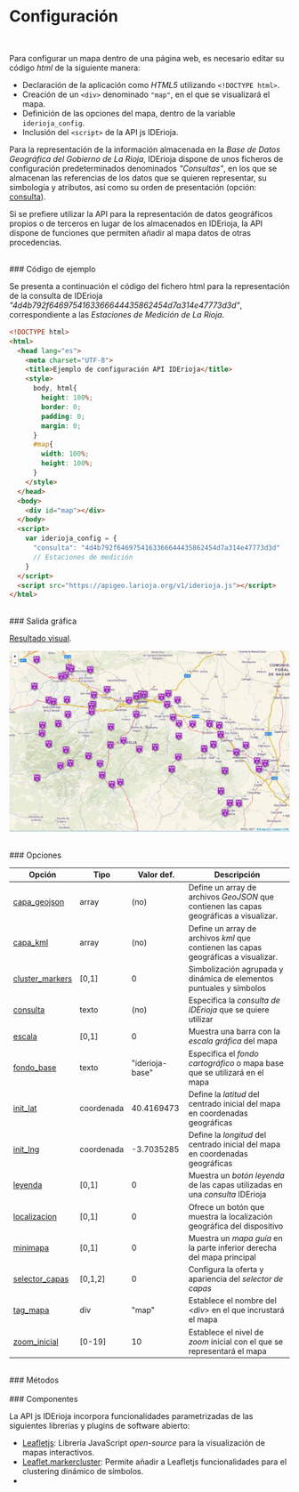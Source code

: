 # Configuración
</br>

Para configurar un mapa dentro de una página web, es necesario editar su código *html* de la siguiente manera:

 - Declaración de la aplicación como *HTML5* utilizando `<!DOCTYPE html>`.
 - Creación de un `<div>` denominado `"map"`, en el que se visualizará el mapa.
 - Definición de las opciones del mapa, dentro de la variable `iderioja_config`.
 - Inclusión del `<script>` de la API js IDErioja.

Para la representación de la información almacenada en la *Base de Datos Geográfica del Gobierno de La Rioja*, IDErioja dispone de unos ficheros de configuración predeterminados denominados *"Consultas"*, en los que se almacenan las referencias de los datos que se quieren representar, su simbología y atributos, así como su orden de presentación (opción: [consulta](opciones/consulta)).

Si se prefiere utilizar la API para la representación de datos geográficos propios o de terceros en lugar de los almacenados en IDErioja, la API dispone de funciones que permiten añadir al mapa datos de otras procedencias.

</br>
### Código de ejemplo
</br>

Se presenta a continuación el código del fichero html para la representación de la consulta de IDErioja  *"4d4b792f6469754163366644435862454d7a314e47773d3d"*, correspondiente a las *Estaciones de Medición de La Rioja*.

```html
<!DOCTYPE html>
<html>
  <head lang="es">
    <meta charset="UTF-8">
    <title>Ejemplo de configuración API IDErioja</title>
    <style>
      body, html{
        height: 100%;
        border: 0;
        padding: 0;
        margin: 0;
      }
      #map{
        width: 100%;
        height: 100%;
      }
    </style>
  </head>
  <body>
    <div id="map"></div>
  </body>
  <script>
    var iderioja_config = {
      "consulta": "4d4b792f6469754163366644435862454d7a314e47773d3d"
      // Estaciones de medición
    }
  </script>
  <script src="https://apigeo.larioja.org/v1/iderioja.js"></script>
</html>
```

</br>
### Salida gráfica
</br>

[Resultado visual](https://iderioja.github.io/doc_api_iderioja/ejemplo_configuracion_api_iderioja).

![Ejemplo de configuración](/img/configuracion_salida_grafica.jpg "Ejemplo de configuración")

</br>
### Opciones
</br>

Opción | Tipo | Valor def. | Descripción
------------ | ------------- | ------------ | ------------
[capa_geojson](opciones/capa_geojson)| array | (no) | Define un array de archivos *GeoJSON* que contienen las capas geográficas a visualizar.
[capa_kml](opciones/capa_kml)| array | (no) | Define un array de archivos *kml* que contienen las capas geográficas a visualizar.
[cluster_markers](opciones/cluster_markers) | [0,1] | 0 | Simbolización agrupada y dinámica de elementos puntuales y símbolos
[consulta](/opciones/consulta) | texto | (no) | Especifica la *consulta de IDErioja* que se quiere utilizar
[escala](/opciones/escala) | [0,1] | 0 | Muestra una barra con la *escala gráfica* del mapa
[fondo_base](/opciones/fondo_base) | texto | "iderioja-base" | Especifica el *fondo cartográfico* o mapa base que se utilizará en el mapa
[init_lat](/opciones/init_lat-init_lng) | coordenada | 40.4169473 | Define la *latitud* del centrado inicial del mapa en coordenadas geográficas
[init_lng](/opciones/init_lat-init_lng) | coordenada | -3.7035285 | Define la *longitud* del centrado inicial del mapa en coordenadas geográficas
[leyenda](/opciones/leyenda) | [0,1] | 0 | Muestra un *botón leyenda* de las capas utilizadas en una *consulta* IDErioja
[localizacion](opciones/localizacion) | [0,1] | 0 | Ofrece un botón que muestra la localización geográfica del dispositivo
[minimapa](opciones/minimapa) | [0,1] | 0 | Muestra un *mapa guía* en la parte inferior derecha del mapa principal
[selector_capas](/opciones/selector_capas) | [0,1,2] | 0 | Configura la oferta y apariencia del *selector de capas*
[tag_mapa](/opciones/consulta) | div | "map" | Establece el nombre del <*div*> en el que incrustará el mapa
[zoom_inicial](/opciones/zoom_inicial) | [0-19] | 10 | Establece el nivel de *zoom* inicial con el que se representará el mapa

</br>
### Métodos
</br>

</br>
### Componentes
</br>

La API js IDErioja incorpora funcionalidades parametrizadas de las siguientes librerías y plugins de software abierto:

 - [Leafletjs](http://leafletjs.com/): Librería JavaScript *open-source* para la visualización de mapas interactivos.
 - [Leaflet.markercluster](https://github.com/Leaflet/Leaflet.markercluster): Permite añadir a Leafletjs funcionalidades para el clustering dinámico de símbolos.
 - 